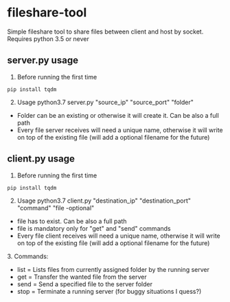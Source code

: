 # fileshare-tool
Simple fileshare tool to share files between client and host by socket.
Requires python 3.5 or never

## server.py usage
1. Before running the first time

```
pip install tqdm
```
2. Usage
python3.7 server.py "source_ip" "source_port" "folder"

<ul>
  <li>Folder can be an existing or otherwise it will create it. Can be also a full path</li>
  <li>Every file server receives will need a unique name, otherwise it will write on top of the existing file (will add a optional filename for the future)</li>
</ul>

## client.py usage
1. Before running the first time

```
pip install tqdm
```
2. Usage
python3.7 client.py "destination_ip" "destination_port" "command" "file -optional"

<ul>
  <li>file has to exist. Can be also a full path</li>
  <li>file is mandatory only for "get" and "send" commands</li>
  <li>Every file client receives will need a unique name, otherwise it will write on top of the existing file (will add a optional filename for the future)</li>
</ul>
3. Commands:
<ul>
  <li>list = Lists files from currently assigned folder by the running server</li>
  <li>get  = Transfer the wanted file from the server</li>
  <li>send = Send a specified file to the server folder</li>
  <li>stop = Terminate a running server (for buggy situations I quess?)</li>
</ul>
